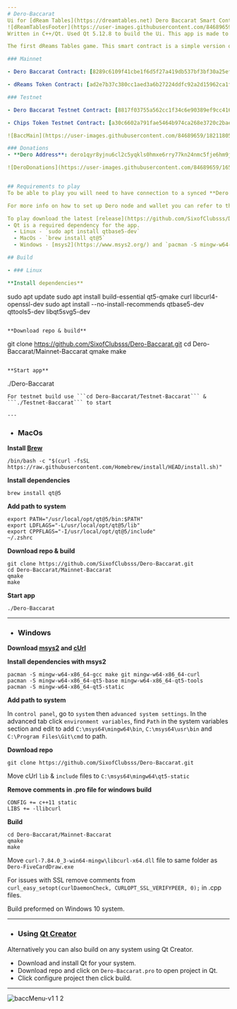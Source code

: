 ```yaml
---
# Dero-Baccarat
Ui for [dReam Tables](https://dreamtables.net) Dero Baccarat Smart Contracts.
![dReamTablesFooter](https://user-images.githubusercontent.com/84689659/170848696-9e9a58bf-65cb-4a21-85d7-7f90a319142d.png)
Written in C++/Qt. Used Qt 5.12.8 to build the Ui. This app is made to play Dero Baccarat on **Dero Stargate**. 

The first dReams Tables game. This smart contract is a simple version of the casino game Baccarat. It uses a private _Dero token_ called dReams for betting. Users can trade _Dero_ for dReams, & dReams can also be converted back into _Dero_. For more info on the game mechanics read the menu when the app starts, you can also refer to the game smart contracts.

### Mainnet

- Dero Baccarat Contract: [8289c6109f41cbe1f6d5f27a419db537bf3bf30a25eff285241a36e1ae3e48a4](https://explorer.dero.io/tx/8289c6109f41cbe1f6d5f27a419db537bf3bf30a25eff285241a36e1ae3e48a4)

- dReams Token Contract: [ad2e7b37c380cc1aed3a6b27224ddfc92a2d15962ca1f4d35e530dba0f9575a9](https://explorer.dero.io/tx/ad2e7b37c380cc1aed3a6b27224ddfc92a2d15962ca1f4d35e530dba0f9575a9)

### Testnet

- Dero Baccarat Testnet Contract: [8817f03755a562cc1f34c6e90389ef9cc416a32d6084c0ebb4b245bc76da5c9d](https://testnetexplorer.derohe.com/tx/8817f03755a562cc1f34c6e90389ef9cc416a32d6084c0ebb4b245bc76da5c9d)

- Chips Token Testnet Contract: [a30c6602a791fae5464b974ca268e3720c2bae870d20804a8694b0f0917b8bce](https://testnetexplorer.derohe.com/tx/a30c6602a791fae5464b974ca268e3720c2bae870d20804a8694b0f0917b8bce)

![BaccMain](https://user-images.githubusercontent.com/84689659/182118056-b120f785-b9f4-4a41-b40c-351b18747b7a.png)

### Donations
- **Dero Address**: dero1qyr8yjnu6cl2c5yqkls0hmxe6rry77kn24nmc5fje6hm9jltyvdd5qq4hn5pn

![DeroDonations](https://user-images.githubusercontent.com/84689659/165414903-44164e7e-4277-44f8-b1fe-8d139f559db1.jpg)


## Requirements to play
To be able to play you will need to have connection to a synced **Dero Node** and a registered **Dero wallet**. While you can play using a remote node, it is recommended that you run your own node.

For more info on how to set up Dero node and wallet you can refer to the Dero documentation [here](https://docs.dero.io/)

To play download the latest [release](https://github.com/SixofClubsss/Dero-Baccarat/releases) or build the app from source.
- Qt is a required dependency for the app.
  - Linux - `sudo apt install qtbase5-dev`
  - MacOs - `brew install qt@5`
  - Windows - [msys2](https://www.msys2.org/) and `pacman -S mingw-w64-x86_64-qt5-static`

## Build

- ### Linux

**Install dependencies**
```
sudo apt update
sudo apt install build-essential qt5-qmake curl libcurl4-openssl-dev
sudo apt install --no-install-recommends qtbase5-dev qttools5-dev libqt5svg5-dev
```

**Download repo & build**
```
git clone https://github.com/SixofClubsss/Dero-Baccarat.git
cd Dero-Baccarat/Mainnet-Baccarat
qmake
make
```

**Start app**
```
./Dero-Baccarat 
```
For testnet build use ```cd Dero-Baccarat/Testnet-Baccarat``` & ```./Testnet-Baccarat``` to start

---
```

- ### MacOs

**Install [Brew](https://brew.sh/)**
```
/bin/bash -c "$(curl -fsSL https://raw.githubusercontent.com/Homebrew/install/HEAD/install.sh)"
```

**Install dependencies**
```
brew install qt@5
```

**Add path to system**
```
export PATH="/usr/local/opt/qt@5/bin:$PATH"
export LDFLAGS="-L/usr/local/opt/qt@5/lib"
export CPPFLAGS="-I/usr/local/opt/qt@5/include"
~/.zshrc
```

**Download repo & build**
```
git clone https://github.com/SixofClubsss/Dero-Baccarat.git
cd Dero-Baccarat/Mainnet-Baccarat
qmake
make
```

**Start app**
```
./Dero-Baccarat 
```

---

- ### Windows

**Download [msys2](https://www.msys2.org/) and [cUrl](https://curl.se/windows/)**

**Install dependencies with msys2**
```
pacman -S mingw-w64-x86_64-gcc make git mingw-w64-x86_64-curl
pacman -S mingw-w64-x86_64-qt5-base mingw-w64-x86_64-qt5-tools
pacman -S mingw-w64-x86_64-qt5-static
```

**Add path to system**

In `control panel`, go to `system` then `advanced system settings`. In the advanced tab click `environment variables`, find `Path` in the system variables section and edit to add `C:\msys64\mingw64\bin`, `C:\msys64\usr\bin` and `C:\Program Files\Git\cmd` to path.

**Download repo**
```
git clone https://github.com/SixofClubsss/Dero-Baccarat.git
```

Move cUrl `lib` & `include` files to `C:\msys64\mingw64\qt5-static`

**Remove comments in .pro file for windows build**
```
CONFIG += c++11 static
LIBS += -llibcurl
```

**Build**
```
cd Dero-Baccarat/Mainnet-Baccarat
qmake
make
```

Move `curl-7.84.0_3-win64-mingw\libcurl-x64.dll` file to same folder as `Dero-FiveCardDraw.exe`

For issues with SSL remove comments from `curl_easy_setopt(curlDaemonCheck, CURLOPT_SSL_VERIFYPEER, 0);` in .cpp files.

Build preformed on Windows 10 system.

---

- ### Using [Qt Creator](https://www.qt.io/)

Alternatively you can also build on any system using Qt Creator. 

- Download and install Qt for your system. 
- Download repo and click on `Dero-Baccarat.pro` to open project in Qt.
- Click configure project then click build.

---

![baccMenu-v1 1 2](https://user-images.githubusercontent.com/84689659/177011509-c7636172-fbb6-4388-acd1-aa3ba4055ca5.png)
